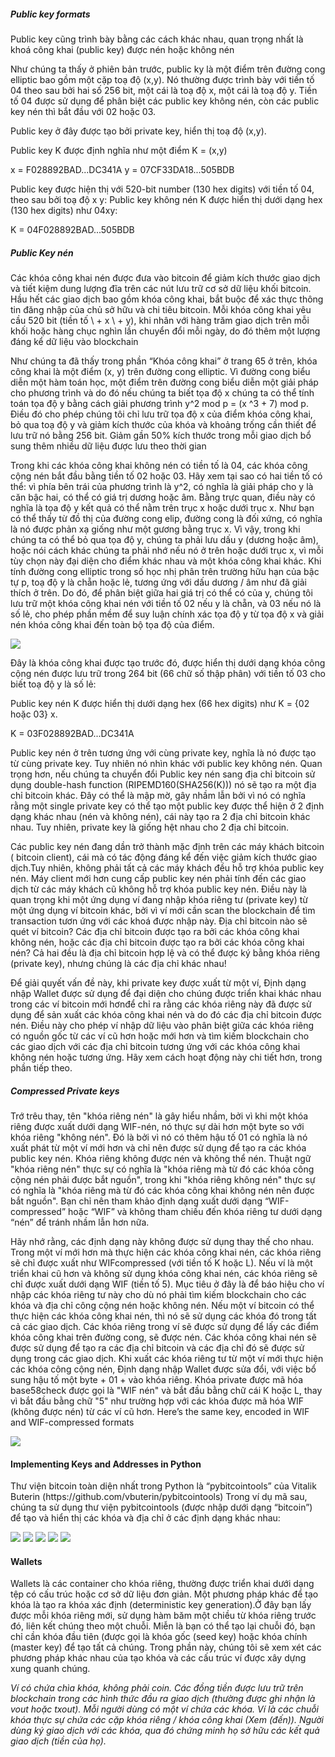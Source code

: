 ﻿<h5>Public key formats</h5>
<p>Public key cũng trình bày bằng các cách khác nhau, quan trọng nhất là khoá công khai (public key) được nén hoặc không nén</p>
<p>Như chúng ta thấy ở phiên bản trước, public ky là một điểm trên đường cong elliptic bao gồm một cặp toạ độ (x,y). Nó thường được trình bày với tiền tố 04 theo sau bởi hai số 256 bit, một cái là toạ độ x, một cái là toạ độ y. Tiền tố 04 được sử dụng  để phân biệt các public key không nén, còn các public key nén thì bắt đầu với 02 hoặc 03.</p>
<p>Public key ở đây được tạo bởi private key, hiển thị toạ độ (x,y).</p>
<p>Public key K được định nghĩa như một điểm K = (x,y)</p>
<a>x = F028892BAD...DC341A</a>
<a>y = 07CF33DA18...505BDB</a>
<p>Public key được hiện thị với 520-bit number (130 hex digits) với tiền tố 04, theo sau bởi toạ độ x y: Public key không nén K được hiển thị dưới dạng hex (130 hex digits) như 04xy: </p>
<a>K = 04F028892BAD...505BDB</a>
<h5>Public Key nén</h5>
<p>Các khóa công khai nén được đưa vào bitcoin để giảm kích thước giao dịch và tiết kiệm dung lượng đĩa trên các nút lưu trữ cơ sở dữ liệu khối bitcoin. Hầu hết các giao dịch bao gồm khóa công khai, bắt buộc để xác thực thông tin đăng nhập của chủ sở hữu và chi tiêu bitcoin. Mỗi khóa công khai yêu cầu 520 bit (tiền tố \ + x \ + y), khi nhân với hàng trăm giao dịch trên mỗi khối hoặc hàng chục nghìn lần chuyển đổi mỗi ngày, do đó thêm một lượng đáng kể dữ liệu vào blockchain</p>
<p>Như chúng ta đã thấy trong phần “Khóa công khai” ở trang 65 ở trên, khóa công khai là một điểm (x, y) trên đường cong elliptic. Vì đường cong biểu diễn một hàm toán học, một điểm trên đường cong biểu diễn một giải pháp cho phương trình và do đó nếu chúng ta biết tọa độ x chúng ta có thể tính toán tọa độ y bằng cách giải phương trình y^2 mod p = (x ^3 + 7) mod p. Điều đó cho phép chúng tôi chỉ lưu trữ tọa độ x của điểm khóa công khai, bỏ qua toạ độ y và giảm kích thước của khóa và khoảng trống cần thiết để lưu trữ nó bằng 256 bit. Giảm gần 50% kích thước trong mỗi giao dịch bổ sung thêm nhiều dữ liệu được lưu theo thời gian</p>
<p>Trong khi các khóa công khai không nén có tiền tố là 04, các khóa công cộng nén bắt đầu bằng tiền tố 02 hoặc 03. Hãy xem tại sao có hai tiền tố có thể: vì phía bên trái của phương trình là y^2, có nghĩa là giải pháp cho y là căn bậc hai, có thể có giá trị dương hoặc âm. Bằng trực quan, điều này có nghĩa là tọa độ y kết quả có thể nằm trên trục x hoặc dưới trục x. Như bạn có thể thấy từ đồ thị của đường cong elip, đường cong là đối xứng, có nghĩa là nó được phản xạ giống như một gương bằng trục x. Vì vậy, trong khi chúng ta có thể bỏ qua tọa độ y, chúng ta phải lưu dấu y (dương hoặc âm), hoặc nói cách khác chúng ta phải nhớ nếu nó ở trên hoặc dưới trục x, vì mỗi tùy chọn này đại diện cho điểm khác nhau và một khóa công khai khác. Khi tính đường cong elliptic trong số học nhị phân trên trường hữu hạn của bậc tự p, toạ độ y là chẵn hoặc lẻ, tương ứng với dấu dương / âm như đã giải thích ở trên. Do đó, để phân biệt giữa hai giá trị có thể có của y, chúng tôi lưu trữ một khóa công khai nén với tiền tố 02 nếu y là chẵn, và 03 nếu nó là số lẻ, cho phép phần mềm để suy luận chính xác tọa độ y từ tọa độ x và giải nén khóa công khai đến toàn bộ tọa độ của điểm.</p>
<img src="http://sv1.upsieutoc.com/2018/06/17/Screenshot-from-2018-06-17-10-35-27.png" />
<p>Đây là khóa công khai được tạo trước đó, được hiển thị dưới dạng khóa công cộng nén được lưu trữ trong 264 bit (66 chữ số thập phân) với tiền tố 03 cho biết toạ độ y là số lẻ:</p>
<p>Public key nén K được hiển thị dưới dạng hex (66 hex digits) như K = {02 hoặc 03} x.</p>
<a>K = 03F028892BAD...DC341A</a>
<p>Public key nén ở trên tương ứng với cùng private key, nghĩa là nó được tạo từ cùng private key. Tuy nhiên nó nhìn khác với public key không nén. Quan trọng hơn, nếu chúng ta chuyển đổi Public key nén sang địa chỉ bitcoin sử dụng double-hash function (RIPEMD160(SHA256(K))) nó sẽ tạo ra một địa chỉ bitcoin khác. Đây có thể là mập mờ, gây nhầm lẫn bởi vì nó có nghĩa rằng một single private key có thể tạo một public key được thể hiện ở 2 định dạng khác nhau (nén và không nén), cái này tạo ra 2 địa chỉ bitcoin khác nhau. Tuy nhiên, private key là giống hệt nhau cho 2 địa chỉ bitcoin. </p>
<p>Các public key nén đang dần trở thành mặc định trên các máy khách bitcoin ( bitcoin client), cái mà có tác động đáng kể đến việc giảm kích thước giao dịch.Tuy nhiên, không phải tất cả các máy khách đều hỗ trợ khóa public key nén. Máy client mới hơn cung cấp public key nén phải tính đến các giao dịch từ các máy khách cũ không hỗ trợ khóa public key nén. Điều này là quan trọng khi một ứng dụng ví đang nhập khóa riêng tư (private key) từ một ứng dụng ví bitcoin khác, bởi vì ví mới cần scan the blockchain để tìm transaction tươn ứng với các khoá được nhập này. Địa chỉ bitcoin nào sẽ quét ví bitcoin? Các địa chỉ bitcoin được tạo ra bởi các khóa công khai không nén, hoặc các địa chỉ bitcoin được tạo ra bởi các khóa công khai nén? Cả hai đều là địa chỉ bitcoin hợp lệ và có thể được ký bằng khóa riêng (private key), nhưng chúng là các địa chỉ khác nhau! </p>
<p>Để giải quyết vấn đề này, khi private key được xuất từ một ví, Định dạng nhập Wallet được sử dụng để đại diện cho chúng được triển khai khác nhau trong các ví bitcoin mới hơnđể chỉ ra rằng các khóa riêng này đã được sử dụng để sản xuất các khóa công khai nén và do đó các địa chỉ bitcoin được nén. Điều này cho phép ví nhập dữ liệu vào phân biệt giữa các khóa riêng có nguồn gốc từ các ví cũ hơn hoặc mới hơn và tìm kiếm blockchain cho các giao dịch với các địa chỉ bitcoin tương ứng với các khóa công khai không nén hoặc tương ứng. Hãy xem cách hoạt động này chi tiết hơn, trong phần tiếp theo.</p>
<h5>Compressed Private keys</h5>
<p>Trớ trêu thay, tên "khóa riêng nén" là gây hiểu nhầm, bởi vì khi một khóa riêng được xuất dưới dạng WIF-nén, nó thực sự dài hơn một byte so với khóa riêng "không nén". Đó là bởi vì nó có thêm hậu tố 01 có nghĩa là nó xuất phát từ một ví mới hơn và chỉ nên được sử dụng để tạo ra các khóa public key nén. Khóa riêng không được nén và không thể nén. Thuật ngữ "khóa riêng nén" thực sự có nghĩa là "khóa riêng mà từ đó các khóa công cộng nén phải được bắt nguồn", trong khi "khóa riêng không nén" thực sự có nghĩa là "khóa riêng mà từ đó các khóa công khai không nén nên được bắt nguồn". Bạn chỉ nên tham khảo định dạng xuất dưới dạng “WIF-compressed” hoặc “WIF” và không tham chiếu đến khóa riêng tư dưới dạng “nén” để tránh nhầm lẫn hơn nữa.</p>
<p>Hãy nhớ rằng, các định dạng này không được sử dụng thay thế cho nhau. Trong một ví mới hơn mà thực hiện các khóa công khai nén, các khóa riêng sẽ chỉ được xuất như WIFcompressed (với tiền tố K hoặc L). Nếu ví là một triển khai cũ hơn và không sử dụng khóa công khai nén, các khóa riêng sẽ chỉ được xuất dưới dạng WIF (tiền tố 5). Mục tiêu ở đây là để báo hiệu cho ví nhập các khóa riêng tư này cho dù nó phải tìm kiếm blockchain cho các khóa và địa chỉ công cộng nén hoặc không nén. Nếu một ví bitcoin có thể thực hiện các khóa công khai nén, thì nó sẽ sử dụng các khóa đó trong tất cả các giao dịch. Các khóa riêng trong ví sẽ được sử dụng để lấy các điểm khóa công khai trên đường cong, sẽ được nén. Các khóa công khai nén sẽ được sử dụng để tạo ra các địa chỉ bitcoin và các địa chỉ đó sẽ được sử dụng trong các giao dịch. Khi xuất các khóa riêng tư từ một ví mới thực hiện các khóa công cộng nén, Định dạng nhập Wallet được sửa đổi, với việc bổ sung hậu tố một byte + 01 + vào khóa riêng. Khóa private được mã hóa base58check được gọi là "WIF nén" và bắt đầu bằng chữ cái K hoặc L, thay vì bắt đầu bằng chữ "5" như trường hợp với các khóa được mã hóa WIF (không được nén) từ các ví cũ hơn. Here’s the same key, encoded in WIF and WIF-compressed formats</p>
<img src="http://sv1.upsieutoc.com/2018/06/17/Screenshot-from-2018-06-17-16-22-26.png"/>
<h4>Implementing Keys and Addresses in Python</h4>
<p>Thư viện bitcoin toàn diện nhất trong Python là “pybitcointools” của Vitalik Buterin (https://github.com/vbuterin/pybitcointools) Trong ví dụ mã sau, chúng ta sử dụng thư viện pybitcointools (được nhập dưới dạng “bitcoin”) để tạo và hiển thị các khóa và địa chỉ ở các định dạng khác nhau:</p>
<img src="http://sv1.upsieutoc.com/2018/06/17/Screenshot-from-2018-06-17-16-36-18.png" />
<img src="http://sv1.upsieutoc.com/2018/06/17/Screenshot-from-2018-06-17-16-36-27.png" />
<img src="http://sv1.upsieutoc.com/2018/06/17/Screenshot-from-2018-06-17-16-38-35.png" />
<img src="http://sv1.upsieutoc.com/2018/06/17/Screenshot-from-2018-06-17-16-38-56.png" />
<img src="http://sv1.upsieutoc.com/2018/06/17/Screenshot-from-2018-06-17-16-40-20.png" />
<h4>Wallets</h4>
<p>Wallets là  các container cho khóa riêng, thường được triển khai dưới dạng tệp có cấu trúc hoặc cơ sở dữ liệu đơn giản. Một phương pháp khác để tạo khóa là tạo ra khóa xác định (deterministic key generation).Ở đây bạn lấy được mỗi khóa riêng mới, sử dụng hàm băm một chiều từ khóa riêng trước đó, liên kết chúng theo một chuỗi. Miễn là bạn có thể tạo lại chuỗi đó, bạn chỉ cần khóa đầu tiên (được gọi là khóa gốc (seed key)  hoặc khóa chính (master key) để tạo tất cả chúng. Trong phần này, chúng tôi sẽ xem xét các phương pháp khác nhau của tạo khóa và các cấu trúc ví được xây dựng xung quanh chúng.</p>
<i>Ví có chứa chìa khóa, không phải coin. Các đồng tiền được lưu trữ trên blockchain trong các hình thức đầu ra giao dịch (thường được ghi nhận là vout hoặc txout). Mỗi người dùng có một ví chứa các khóa. Ví là các chuỗi khóa thực sự chứa các cặp khóa riêng / khóa công khai (Xem (đến)). Người dùng ký giao dịch với các khóa, qua đó chứng minh họ sở hữu các kết quả giao dịch (tiền của họ).</i>
